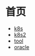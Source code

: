# 首页

* [k8s](https://lizejus-organization.gitbook.io/k8s/)
* [k8s2](https://lizeju.github.io/k8s2)
* [tool](https://lizejus-organization.gitbook.io/test/)
* [oracle](https://lizejus-organization.gitbook.io/oracle/)
